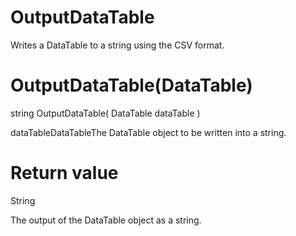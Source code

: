 ﻿# OutputDataTable

Writes a DataTable to a string using the CSV format.

# 



# OutputDataTable(DataTable)

string OutputDataTable(
	DataTable dataTable
)

dataTableDataTableThe DataTable object to be written into a string.

# Return value

String

The output of the DataTable object as a string.
